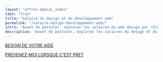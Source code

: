 ```yaml
---
layout: "offres-emploi_index"
tab3: "true"
title: "Salaire du design et du développement web"
permalink: "/salaire-design-developpement-web/"
intro: "Avant de postuler, explorez les salaires du web design par rôles, compétences et régions. Vous serez mieux armé(e) pour négocier."
description: "Avant de postuler, explorez les salaires du design et du développement web par rôles, compétences et régions"
---
```


<a class="button radius typeform-share link" href="https://magazineduwebdesign.typeform.com/to/ncDQhh" data-mode="2" target="_blank" title="Participer à l'enquête">BESOIN DE VOTRE AIDE</a>
<script>(function(){var qs,js,q,s,d=document,gi=d.getElementById,ce=d.createElement,gt=d.getElementsByTagName,id='typef_orm',b='https://s3-eu-west-1.amazonaws.com/share.typeform.com/';if(!gi.call(d,id)){js=ce.call(d,'script');js.id=id;js.src=b+'share.js';q=gt.call(d,'script')[0];q.parentNode.insertBefore(js,q)}})()</script>
<a href="#" class="button-without-border mod-header-no-bg-img" data-reveal-id="alerte--data-salaire">PREVENEZ-MOI LORSQUE C'EST PRET</a>
